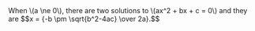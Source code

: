 <html>
<head>
<title>MathJax TeX Test Page</title>
<script type="text/javascript" src="/MathJax/MathJax.js"></script>
</head>
<body>
When \(a \ne 0\), there are two solutions to \(ax^2 + bx + c = 0\) and they are
$$x = {-b \pm \sqrt{b^2-4ac} \over 2a}.$$
</body>
</html>
